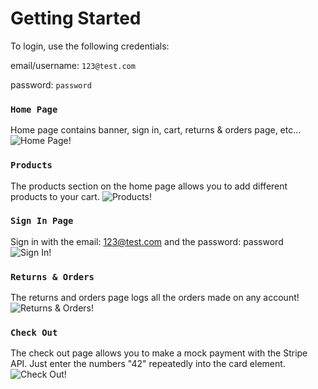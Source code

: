 # Getting Started

To login, use the following credentials:

email/username: `123@test.com`

password: `password`

### `Home Page`

Home page contains banner, sign in, cart, returns & orders page, etc...
![Home Page!](https://i.imgur.com/0jdoG7o.png)

### `Products`

The products section on the home page allows you to add different products to your cart.
![Products!](https://i.imgur.com/p0jBcMg.png)

### `Sign In Page`

Sign in with the email: 123@test.com and the password: password
![Sign In!](https://i.imgur.com/WrFcNUz.png)

### `Returns & Orders`

The returns and orders page logs all the orders made on any account!
![Returns & Orders!](https://i.imgur.com/lKf64ze.png)

### `Check Out`

The check out page allows you to make a mock payment with the Stripe API. Just enter the numbers "42" repeatedly into the card element.
![Check Out!](https://i.imgur.com/B5m9xQn.png)
